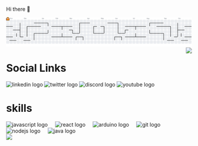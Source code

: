  Hi there 👋

<picture>
  <source media="(prefers-color-scheme: dark)" srcset="https://raw.githubusercontent.com/IgorRaiad0/IgorRaiad0/output/pacman-contribution-graph-dark.svg">
  <source media="(prefers-color-scheme: light)" srcset="https://raw.githubusercontent.com/IgorRaiad0/IgorRaiad0/output/pacman-contribution-graph.svg">
  <img alt="pacman contribution graph" src="https://raw.githubusercontent.com/IgorRaiad0/IgorRaiad0/output/pacman-contribution-graph.svg">
</picture>



<img align="right" height="194" src="https://images-wixmp-ed30a86b8c4ca887773594c2.wixmp.com/f/0bf6dea2-a087-4fb4-8632-4a4822f88c53/dbgy0s0-91e72de7-627e-4c90-98d4-6981f625d7a8.png/v1/fill/w_1024,h_736/toei_sonic__by_mariothedrawer_dbgy0s0-fullview.png?token=eyJ0eXAiOiJKV1QiLCJhbGciOiJIUzI1NiJ9.eyJzdWIiOiJ1cm46YXBwOjdlMGQxODg5ODIyNjQzNzNhNWYwZDQxNWVhMGQyNmUwIiwiaXNzIjoidXJuOmFwcDo3ZTBkMTg4OTgyMjY0MzczYTVmMGQ0MTVlYTBkMjZlMCIsIm9iaiI6W1t7ImhlaWdodCI6Ijw9NzM2IiwicGF0aCI6Ii9mLzBiZjZkZWEyLWEwODctNGZiNC04NjMyLTRhNDgyMmY4OGM1My9kYmd5MHMwLTkxZTcyZGU3LTYyN2UtNGM5MC05OGQ0LTY5ODFmNjI1ZDdhOC5wbmciLCJ3aWR0aCI6Ijw9MTAyNCJ9XV0sImF1ZCI6WyJ1cm46c2VydmljZTppbWFnZS5vcGVyYXRpb25zIl19._cYNT35TsHCM_RXWtwYkyNjJNYnLR2zHAp-H2E1bq6E"  />

###

<h1 align="left">Social Links</h1>

<div align="left">
  <img src="https://raw.githubusercontent.com/maurodesouza/profile-readme-generator/master/src/assets/icons/social/linkedin/default.svg" width="52" height="40" alt="linkedin logo"  />
  <img src="https://raw.githubusercontent.com/maurodesouza/profile-readme-generator/master/src/assets/icons/social/twitter/default.svg" width="52" height="40" alt="twitter logo"  />
  <img src="https://raw.githubusercontent.com/maurodesouza/profile-readme-generator/master/src/assets/icons/social/discord/default.svg" width="52" height="40" alt="discord logo"  />
  <img src="https://raw.githubusercontent.com/maurodesouza/profile-readme-generator/master/src/assets/icons/social/youtube/default.svg" width="52" height="40" alt="youtube logo"  />
</div>


<h1 align="left">skills</h1>

<div align="left">
  <img src="https://cdn.jsdelivr.net/gh/devicons/devicon/icons/javascript/javascript-original.svg" height="40" alt="javascript logo"  />
  <img width="12" />
  <img src="https://cdn.jsdelivr.net/gh/devicons/devicon/icons/react/react-original.svg" height="40" alt="react logo"  />
  <img width="12" />
  <img src="https://cdn.jsdelivr.net/gh/devicons/devicon/icons/arduino/arduino-original-wordmark.svg" height="40" alt="arduino logo"  />
  <img width="12" />
  <img src="https://cdn.jsdelivr.net/gh/devicons/devicon/icons/git/git-original.svg" height="40" alt="git logo"  />
  <img width="12" />
  <img src="https://cdn.jsdelivr.net/gh/devicons/devicon/icons/nodejs/nodejs-original.svg" height="40" alt="nodejs logo"  />
  <img width="12" />
  <img src="https://cdn.jsdelivr.net/gh/devicons/devicon/icons/java/java-plain.svg" height="40" alt="java logo"  />
</div>



<div>
  <img style="100%" src="https://capsule-render.vercel.app/api?type=waving&height=100&section=footer&reversal=true&fontSize=70&fontColor=FFFFFF&fontAlign=50&fontAlignY=50&stroke=-&descSize=20&descAlign=50&descAlignY=50&color=gradient"  />
</div>

###


